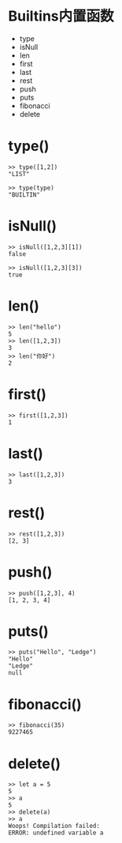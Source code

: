 # Builtins内置函数

- type
- isNull
- len
- first
- last
- rest
- push
- puts
- fibonacci
- delete

# type()

```
>> type([1,2])
"LIST"

>> type(type)
"BUILTIN"
```

# isNull()

```
>> isNull([1,2,3][1])
false

>> isNull([1,2,3][3])
true
```

# len()

```
>> len("hello")
5
>> len([1,2,3])
3
>> len("你好")
2
```

# first()

```
>> first([1,2,3])
1
```

# last()

```
>> last([1,2,3])
3
```

# rest()

```
>> rest([1,2,3])
[2, 3]
```

# push()

```
>> push([1,2,3], 4)
[1, 2, 3, 4]
```

# puts()

```
>> puts("Hello", "Ledge")
"Hello"
"Ledge"
null
```

# fibonacci()

```
>> fibonacci(35)
9227465
```

# delete()

```
>> let a = 5
5
>> a
5
>> delete(a)
>> a
Woops! Compilation failed:
ERROR: undefined variable a
```